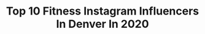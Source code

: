 ---
title: Top 10 Fitness Instagram Influencers In Denver In 2020
description: >-
  Find top fitness Instagram influencers in Denver in 2020. Most popular hashtags: #fitness #yoga #denver #stayhome.
platform: Instagram
profiles:
  - username: "sweatden"
    fullname: >-
      Kelsey Sheahan
    location: "United States"
    followers: 6001
    engagement: 610
    commentsToLikes: 0.111848
    id: ckap0kieuqpdj0i78tx5wf2bl
    verified: false
    hashtags: "#heretocreate, #colorado, #ilysm, #heavenonearth"
  - username: "laurenlamp"
    fullname: >-
      lauren lamp
    location: "United States"
    followers: 12251
    engagement: 830
    commentsToLikes: 0.050683
    id: ck0w187n9i1210i19m8i7epun
    verified: false
    hashtags: "#fitness, #workoutmotivation, #stayhome"
  - username: "maza.travel"
    fullname: >-
      Maza ☀️ Travel + Lifestyle
    location: "United States"
    followers: 3148
    engagement: 1624
    commentsToLikes: 0.449029
    id: ck9hbr7n7i4sd0j78m2qz7vz2
    verified: false
    hashtags: "#topusapics, #travelpage, #borntotravel, #nomadgirls"
  - username: "mannykess"
    fullname: >-
      Manny Kess
    location: "United States"
    followers: 35345
    engagement: 73
    commentsToLikes: 0.107730
    id: ck5hqgwq3t3dk0i11lduc2p0j
    verified: false
    hashtags: "#shave, #beardgame, #strongmind, #reading"
  - username: "kaileyykennedy"
    fullname: >-
      Kailey Kennedy
    location: "United States"
    followers: 2655
    engagement: 4624
    commentsToLikes: 0.034652
    id: ck8t1l0mrw5wm0j78r6ubz8xm
    verified: false
    hashtags: ""
  - username: "seeleyfoto"
    fullname: >-
      Brett Seeley
    location: "United States"
    followers: 64740
    engagement: 170
    commentsToLikes: 0.100425
    id: ck15rtou49nii0i195wxku78x
    verified: false
    hashtags: "#fitnessgirl, #fitnessgoals, #glitter, #color"
  - username: "1000thingstodoindenver"
    fullname: >-
      Denver📍Things To Do in Denver
    location: "United States"
    followers: 69753
    engagement: 176
    commentsToLikes: 0.115378
    id: ck14iedh6f09e0i19yn8q4p4e
    verified: false
    hashtags: "#1000thingstodoindenver"
  - username: "j.scud"
    fullname: >-
      Justin Scudney
    location: "United States"
    followers: 60946
    engagement: 472
    commentsToLikes: 0.020479
    id: ck0txh143j3j30i1912nq3zk5
    verified: false
    hashtags: "#ad, #earthday, #cervezapatagonia, #thegreatindoors"
  - username: "space.junkiee"
    fullname: >-
      Raechel Renae
    location: "United States"
    followers: 10320
    engagement: 554
    commentsToLikes: 0.030401
    id: ck6u5pl8xazv00j71yrg9edq7
    verified: false
    hashtags: "#girlswholift, #pandemic, #moodyportraits, #babesofinsta"
  - username: "military"
    fullname: >-
      MILITARY
    location: "United States"
    followers: 655598
    engagement: 104
    commentsToLikes: 0.007886
    id: ck14j4usqimxz0i19n9t3z7cd
    verified: false
    hashtags: "#flag, #weightlifting, #speed, #armystrong"
---
